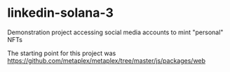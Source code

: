 # linkedin-solana-3

Demonstration project accessing social media accounts to mint "personal" NFTs

The starting point for this project was https://github.com/metaplex/metaplex/tree/master/js/packages/web
